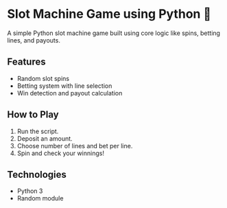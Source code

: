 # Slot Machine Game using Python 🎰

A simple Python slot machine game built using core logic like spins, betting lines, and payouts.

## Features

- Random slot spins
- Betting system with line selection
- Win detection and payout calculation

## How to Play

1. Run the script.
2. Deposit an amount.
3. Choose number of lines and bet per line.
4. Spin and check your winnings!

## Technologies

- Python 3
- Random module
